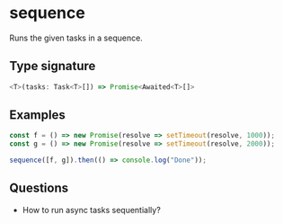 # sequence

Runs the given tasks in a sequence.

## Type signature

<!-- prettier-ignore-start -->
```typescript
<T>(tasks: Task<T>[]) => Promise<Awaited<T>[]>
```
<!-- prettier-ignore-end -->

## Examples

<!-- prettier-ignore-start -->
```javascript
const f = () => new Promise(resolve => setTimeout(resolve, 1000));
const g = () => new Promise(resolve => setTimeout(resolve, 2000));

sequence([f, g]).then(() => console.log("Done"));
```
<!-- prettier-ignore-end -->

## Questions

- How to run async tasks sequentially?
